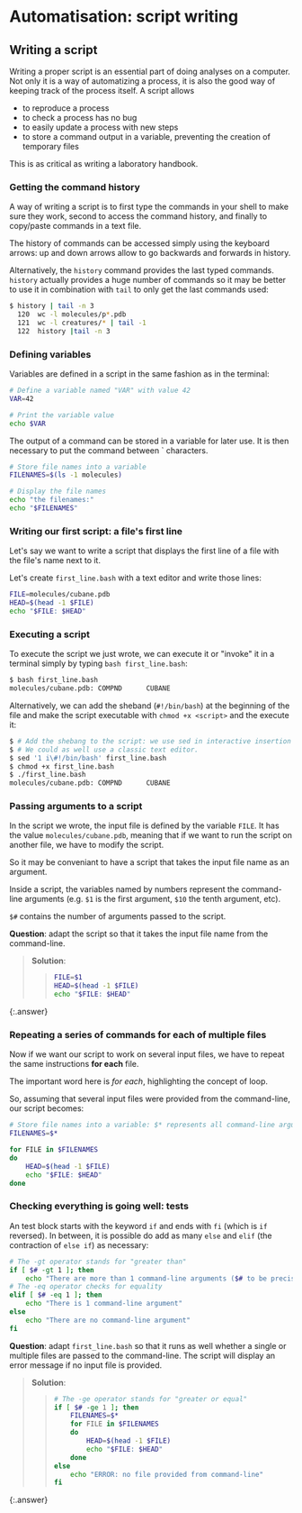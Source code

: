
# Automatisation: script writing

## Writing a script

Writing a proper script is an essential part of doing analyses on a computer.
Not only it is a way of automatizing a process, it is also the good way of
keeping track of the process itself.
A script allows 

- to reproduce a process
- to check a process has no bug
- to easily update a process with new steps
- to store a command output in a variable, preventing the creation of temporary files

This is as critical as writing a laboratory handbook.


### Getting the command history

A way of writing a script is to first type the commands in your shell to
make sure they work, second to access the command history, and finally to
copy/paste commands in a text file.

The history of commands can be accessed simply using the keyboard arrows:
up and down arrows allow to go backwards and forwards in history.

Alternatively, the `history` command provides the last typed commands.
`history` actually provides a huge number of commands so it may be better to
use it in combination with `tail` to only get the last commands used:

```bash
$ history | tail -n 3
  120  wc -l molecules/p*.pdb
  121  wc -l creatures/* | tail -1
  122  history |tail -n 3
```


### Defining variables

Variables are defined in a script in the same fashion as in the terminal:

```bash
# Define a variable named "VAR" with value 42
VAR=42

# Print the variable value
echo $VAR
```

The output of a command can be stored in a variable for later use.
It is then necessary to put the command between ` characters.

```bash
# Store file names into a variable
FILENAMES=$(ls -1 molecules)

# Display the file names
echo "the filenames:"
echo "$FILENAMES"
```


### Writing our first script: a file's first line

Let's say we want to write a script that displays the first line of a file
with the file's name next to it.

Let's create `first_line.bash` with a text editor and write those lines:

```bash
FILE=molecules/cubane.pdb
HEAD=$(head -1 $FILE)
echo "$FILE: $HEAD"
```


### Executing a script

To execute the script we just wrote, we can execute it or "invoke" it in a terminal
simply by typing `bash first_line.bash`:

```bash
$ bash first_line.bash
molecules/cubane.pdb: COMPND      CUBANE
```

Alternatively, we can add the sheband (`#!/bin/bash`) at the beginning of the
file and make the script executable with `chmod +x <script>` and the execute it:

```bash
$ # Add the shebang to the script: we use sed in interactive insertion mode
$ # We could as well use a classic text editor.
$ sed '1 i\#!/bin/bash' first_line.bash
$ chmod +x first_line.bash
$ ./first_line.bash
molecules/cubane.pdb: COMPND      CUBANE
```

### Passing arguments to a script

In the script we wrote, the input file is defined by the variable `FILE`.
It has the value `molecules/cubane.pdb`, meaning that if we want to run the
script on another file, we have to modify the script.

So it may be conveniant to have a script that takes the input file name as an
argument.

Inside a script, the variables named by numbers represent the command-line
arguments (e.g. `$1` is the first argument, `$10` the tenth argument, etc).

`$#` contains the number of arguments passed to the script.

**Question**: adapt the script so that it takes the input file name from
the command-line.

> **Solution**:
> > ```bash
> > FILE=$1
> > HEAD=$(head -1 $FILE)
> > echo "$FILE: $HEAD"
> > ```
{:.answer}


### Repeating a series of commands for each of multiple files

Now if we want our script to work on several input files, we have to repeat
the same instructions **for each** file.

The important word here is *for each*, highlighting the concept of loop.

So, assuming that several input files were provided from the command-line, our
script becomes:

```bash
# Store file names into a variable: $* represents all command-line arguments.
FILENAMES=$*

for FILE in $FILENAMES
do
    HEAD=$(head -1 $FILE)
    echo "$FILE: $HEAD"    
done
```


### Checking everything is going well: tests

An test block starts with the keyword `if` and ends with `fi`
(which is `if` reversed).
In between, it is possible do add as many `else` and `elif` (the contraction
of `else if`) as necessary:

```bash
# The -gt operator stands for "greater than"
if [ $# -gt 1 ]; then
    echo "There are more than 1 command-line arguments ($# to be precise)"
# The -eq operator checks for equality
elif [ $# -eq 1 ]; then
    echo "There is 1 command-line argument"
else
    echo "There are no command-line argument"
fi
```

**Question**: adapt `first_line.bash` so that it runs as well
whether a single or multiple files are passed to the command-line.
The script will display an error message if no input file is provided.

> **Solution**:
> > ```bash
> > # The -ge operator stands for "greater or equal"
> > if [ $# -ge 1 ]; then
> >     FILENAMES=$*    
> >     for FILE in $FILENAMES
> >     do
> >         HEAD=$(head -1 $FILE)
> >         echo "$FILE: $HEAD"    
> >     done
> > else
> >     echo "ERROR: no file provided from command-line"
> > fi
> > ```
{:.answer}